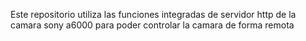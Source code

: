 Este repositorio utiliza las funciones integradas de servidor http de la camara sony a6000 para poder controlar la camara de forma remota